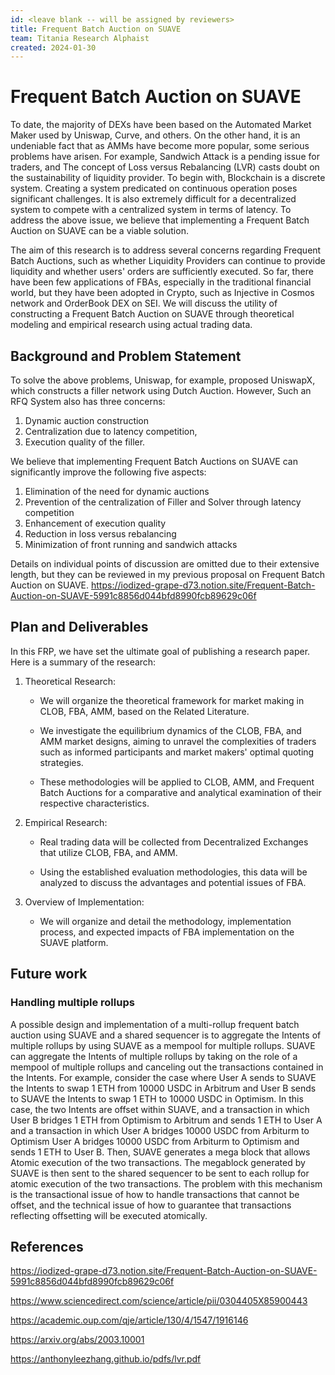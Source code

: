```yaml
---
id: <leave blank -- will be assigned by reviewers>
title: Frequent Batch Auction on SUAVE
team: Titania Research Alphaist
created: 2024-01-30
---
```


# Frequent Batch Auction on SUAVE

To date, the majority of DEXs have been based on the Automated Market Maker used by Uniswap, Curve, and others. On the other hand, it is an undeniable fact that as AMMs have become more popular, some serious problems have arisen. For example, Sandwich Attack is a pending issue for traders, and The concept of Loss versus Rebalancing (LVR) casts doubt on the sustainability of liquidity provider. To begin with, Blockchain is a discrete system. Creating a system predicated on continuous operation poses significant challenges. It is also extremely difficult for a decentralized system to compete with a centralized system in terms of latency. To address the above issue, we believe that implementing a Frequent Batch Auction on SUAVE can be a viable solution. 

The aim of this research is to address several concerns regarding Frequent Batch Auctions, such as whether Liquidity Providers can continue to provide liquidity and whether users' orders are sufficiently executed. So far, there have been few applications of FBAs, especially in the traditional financial world, but they have been adopted in Crypto, such as Injective in Cosmos network and OrderBook DEX on SEI. We will discuss the utility of constructing a Frequent Batch Auction on SUAVE through theoretical modeling and empirical research using actual trading data.


## Background and Problem Statement
To solve the above problems, Uniswap, for example, proposed UniswapX, which constructs a filler network using Dutch Auction. However, Such an RFQ System also has three concerns: 
1. Dynamic auction construction
2. Centralization due to latency competition,
3. Execution quality of the filler.

We believe that implementing Frequent Batch Auctions on SUAVE can significantly improve the following five aspects:

1. Elimination of the need for dynamic auctions
2. Prevention of the centralization of Filler and Solver through latency competition
3. Enhancement of execution quality
4. Reduction in loss versus rebalancing
5. Minimization of front running and sandwich attacks

Details on individual points of discussion are omitted due to their extensive length, but they can be reviewed in my previous proposal on Frequent Batch Auction on SUAVE.
https://iodized-grape-d73.notion.site/Frequent-Batch-Auction-on-SUAVE-5991c8856d044bfd8990fcb89629c06f

## Plan and Deliverables
In this FRP, we have set the ultimate goal of publishing a research paper. Here is a summary of the research:
1. Theoretical Research:

   - We will organize the theoretical framework for market making in CLOB, FBA, AMM, based on the Related Literature.

   - We investigate the equilibrium dynamics of the CLOB, FBA, and AMM market designs, aiming to unravel the complexities of traders such as informed participants and market makers' optimal quoting strategies.

   - These methodologies will be applied to CLOB, AMM, and Frequent Batch Auctions for a comparative and analytical examination of their respective characteristics.
2. Empirical Research:

   - Real trading data will be collected from Decentralized Exchanges that utilize CLOB, FBA, and AMM.
     
   - Using the established evaluation methodologies, this data will be analyzed to discuss the advantages and potential issues of FBA.

3. Overview of Implementation:
   - We will organize and detail the methodology, implementation process, and expected impacts of FBA implementation on the SUAVE platform.

## Future work
### Handling multiple rollups

A possible design and implementation of a multi-rollup frequent batch auction using SUAVE and a shared sequencer is to aggregate the Intents of multiple rollups by using SUAVE as a mempool for multiple rollups. SUAVE can aggregate the Intents of multiple rollups by taking on the role of a mempool of multiple rollups and canceling out the transactions contained in the Intents. For example, consider the case where User A sends to SUAVE the Intents to swap 1 ETH from 10000 USDC in Arbitrum and User B sends to SUAVE the Intents to swap 1 ETH to 10000 USDC in Optimism. In this case, the two Intents are offset within SUAVE, and a transaction in which User B bridges 1 ETH from Optimism to Arbitrum and sends 1 ETH to User A and a transaction in which User A bridges 10000 USDC from Arbiturm to Optimism User A bridges 10000 USDC from Arbiturm to Optimism and sends 1 ETH to User B. Then, SUAVE generates a mega block that allows Atomic execution of the two transactions. The megablock generated by SUAVE is then sent to the shared sequencer to be sent to each rollup for atomic execution of the two transactions. The problem with this mechanism is the transactional issue of how to handle transactions that cannot be offset, and the technical issue of how to guarantee that transactions reflecting offsetting will be executed atomically.


## References

https://iodized-grape-d73.notion.site/Frequent-Batch-Auction-on-SUAVE-5991c8856d044bfd8990fcb89629c06f

https://www.sciencedirect.com/science/article/pii/0304405X85900443

https://academic.oup.com/qje/article/130/4/1547/1916146

https://arxiv.org/abs/2003.10001

https://anthonyleezhang.github.io/pdfs/lvr.pdf
